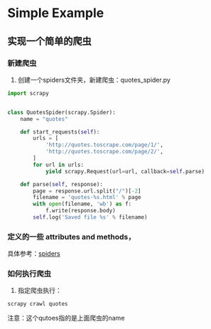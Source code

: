 # Simple Example

## 实现一个简单的爬虫
### 新建爬虫
1. 创建一个spiders文件夹，新建爬虫：quotes_spider.py 
```python
import scrapy


class QuotesSpider(scrapy.Spider):
    name = "quotes"

    def start_requests(self):
        urls = [
            'http://quotes.toscrape.com/page/1/',
            'http://quotes.toscrape.com/page/2/',
        ]
        for url in urls:
            yield scrapy.Request(url=url, callback=self.parse)

    def parse(self, response):
        page = response.url.split("/")[-2]
        filename = 'quotes-%s.html' % page
        with open(filename, 'wb') as f:
            f.write(response.body)
        self.log('Saved file %s' % filename)
```

### 定义的一些 attributes and methods，  
具体参考：[spiders](https://docs.scrapy.org/en/latest/topics/spiders.html#generic-spiders)

### 如何执行爬虫
1. 指定爬虫执行：
```text
scrapy crawl quotes
``` 
注意：这个qutoes指的是上面爬虫的name